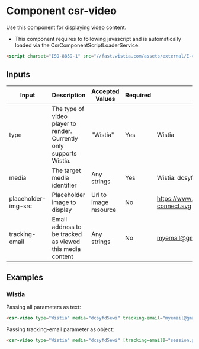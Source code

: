 # Component csr-video

Use this component for displaying video content.

* This component requires to following javascript and is automatically loaded via the CsrComponentScriptLoaderService.
```html
<script charset="ISO-8859-1" src="//fast.wistia.com/assets/external/E-v1.js" async></script>
```

## Inputs
| Input | Description | Accepted Values | Required | Examples |
| ------ | ------ | ------ | ------ | ------ |
| type | The type of video player to render. Currently only supports Wistia. | "Wistia" | Yes | Wistia |
| media | The target media identifier | Any strings | Yes | Wistia: dcsyfd5ewi |
| placeholder-img-src | Placeholder image to display | Url to image resource | No | https://www.csrconnect.com.au/img/csr-connect.svg |
| tracking-email | Email address to be tracked as viewed this media content | Any strings | No | myemail@gmail.com |

## Examples

### Wistia
Passing all parameters as text:
```html
<csr-video type="Wistia" media="dcsyfd5ewi" tracking-email="myemail@gmail.com" placeholder-img-src="https://www.csrconnect.com.au/img/csr-connect.svg" />
```
Passing tracking-email parameter as object:
```html
<csr-video type="Wistia" media="dcsyfd5ewi" [tracking-email]="session.profile.email" />
```

